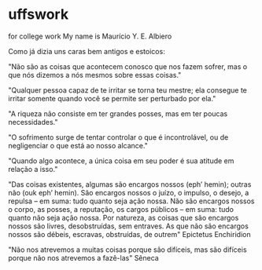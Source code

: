 # uffswork
for college work
My name is Maurício Y. E. Albiero

Como já dizia uns caras bem antigos e estoicos:


"Não são as coisas que acontecem conosco que nos fazem sofrer, mas o que nós dizemos a nós mesmos sobre essas coisas."

"Qualquer pessoa capaz de te irritar se torna teu mestre; ela consegue te irritar somente quando você se permite ser perturbado por ela."

"A riqueza não consiste em ter grandes posses, mas em ter poucas necessidades."

"O sofrimento surge de tentar controlar o que é incontrolável, ou de negligenciar o que está ao nosso alcance."

"Quando algo acontece, a única coisa em seu poder é sua atitude em relação a isso."

"Das coisas existentes, algumas são encargos nossos (eph’ hemin); outras não (ouk eph’ hemin). São encargos nossos o juízo, o impulso, o desejo, a repulsa – em suma: tudo quanto seja ação nossa. Não são encargos nossos o corpo, as posses, a reputação, os cargos públicos – em suma: tudo quanto não seja ação nossa. Por natureza, as coisas que são encargos nossos são livres, desobstruídas, sem entraves. As que não são encargos nossos são débeis, escravas, obstruídas, de outrem" 
Epictetus Enchiridion



"Não nos atrevemos a muitas coisas porque são difíceis, mas são difíceis porque não nos atrevemos a fazê-las"
Sêneca